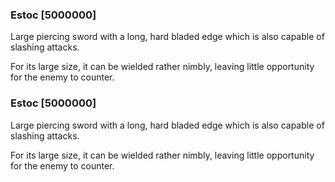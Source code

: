 ### Estoc [5000000]

Large piercing sword with a long, hard bladed edge which is also capable of slashing attacks.

For its large size, it can be wielded rather nimbly, leaving little opportunity for the enemy to counter.### Estoc [5000000]

Large piercing sword with a long, hard bladed edge which is also capable of slashing attacks.

For its large size, it can be wielded rather nimbly, leaving little opportunity for the enemy to counter.